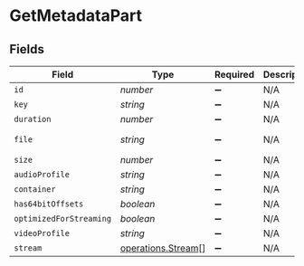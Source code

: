 # GetMetadataPart


## Fields

| Field                                                    | Type                                                     | Required                                                 | Description                                              | Example                                                  |
| -------------------------------------------------------- | -------------------------------------------------------- | -------------------------------------------------------- | -------------------------------------------------------- | -------------------------------------------------------- |
| `id`                                                     | *number*                                                 | :heavy_minus_sign:                                       | N/A                                                      | 15                                                       |
| `key`                                                    | *string*                                                 | :heavy_minus_sign:                                       | N/A                                                      | /library/parts/15/1705637151/file.mp4                    |
| `duration`                                               | *number*                                                 | :heavy_minus_sign:                                       | N/A                                                      | 141417                                                   |
| `file`                                                   | *string*                                                 | :heavy_minus_sign:                                       | N/A                                                      | /movies/Serenity (2005)/Serenity (2005).mp4              |
| `size`                                                   | *number*                                                 | :heavy_minus_sign:                                       | N/A                                                      | 40271948                                                 |
| `audioProfile`                                           | *string*                                                 | :heavy_minus_sign:                                       | N/A                                                      | lc                                                       |
| `container`                                              | *string*                                                 | :heavy_minus_sign:                                       | N/A                                                      | mp4                                                      |
| `has64bitOffsets`                                        | *boolean*                                                | :heavy_minus_sign:                                       | N/A                                                      | false                                                    |
| `optimizedForStreaming`                                  | *boolean*                                                | :heavy_minus_sign:                                       | N/A                                                      | false                                                    |
| `videoProfile`                                           | *string*                                                 | :heavy_minus_sign:                                       | N/A                                                      | high                                                     |
| `stream`                                                 | [operations.Stream](../../models/operations/stream.md)[] | :heavy_minus_sign:                                       | N/A                                                      |                                                          |